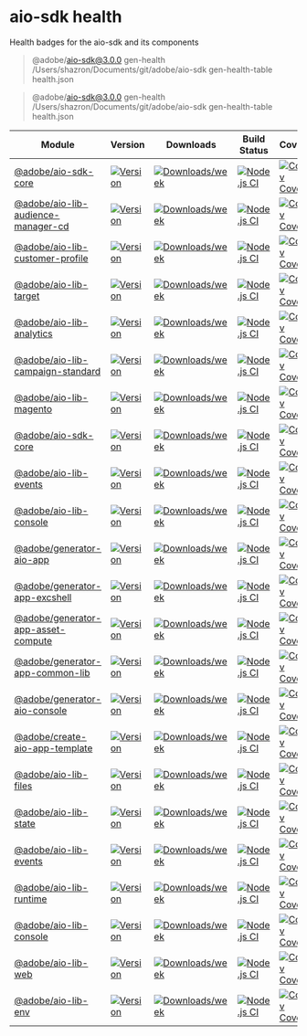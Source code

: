 <!--
Copyright Adobe. All rights reserved.
This file is licensed to you under the Apache License, Version 2.0 (the "License");
you may not use this file except in compliance with the License. You may obtain a copy
of the License at http://www.apache.org/licenses/LICENSE-2.0

Unless required by applicable law or agreed to in writing, software distributed under
the License is distributed on an "AS IS" BASIS, WITHOUT WARRANTIES OR REPRESENTATIONS
OF ANY KIND, either express or implied. See the License for the specific language
governing permissions and limitations under the License.
-->

<!--
DON'T GENERATE MANUALLY!
1. Modify the health.json file
2. Run `npm run gen-health`
3. Replace the table below with the output of the command
-->

# aio-sdk health

Health badges for the aio-sdk and its components

> @adobe/aio-sdk@3.0.0 gen-health /Users/shazron/Documents/git/adobe/aio-sdk
> gen-health-table health.json


> @adobe/aio-sdk@3.0.0 gen-health /Users/shazron/Documents/git/adobe/aio-sdk
> gen-health-table health.json

| Module | Version | Downloads | Build Status | Coverage  | Issues | Pull Requests |
|---|---|---|---|---|---|---|
| [@adobe/aio-sdk-core](https://github.com/adobe/aio-sdk-core)| [![Version](https://img.shields.io/npm/v/@adobe/aio-sdk-core.svg)](https://npmjs.org/package/@adobe/aio-sdk-core)| [![Downloads/week](https://img.shields.io/npm/dw/@adobe/aio-sdk-core.svg)](https://npmjs.org/package/@adobe/aio-sdk-core)| [![Node.js CI](https://github.com/adobe/aio-sdk-core/actions/workflows/node.js.yml/badge.svg)](https://github.com/adobe/aio-sdk-core/actions/workflows/node.js.yml)| [![Codecov Coverage](https://img.shields.io/codecov/c/github/adobe/aio-sdk-core/master.svg?style=flat-square)](https://codecov.io/gh/adobe/aio-sdk-core/)| [![Github Issues](https://img.shields.io/github/issues/adobe/aio-sdk-core.svg)](https://github.com/adobe/aio-sdk-core/issues)| [![Github Pull Requests](https://img.shields.io/github/issues-pr/adobe/aio-sdk-core.svg)](https://github.com/adobe/aio-sdk-core/pulls)|
| [@adobe/aio-lib-audience-manager-cd](https://github.com/adobe/aio-lib-audience-manager-cd)| [![Version](https://img.shields.io/npm/v/@adobe/aio-lib-audience-manager-cd.svg)](https://npmjs.org/package/@adobe/aio-lib-audience-manager-cd)| [![Downloads/week](https://img.shields.io/npm/dw/@adobe/aio-lib-audience-manager-cd.svg)](https://npmjs.org/package/@adobe/aio-lib-audience-manager-cd)| [![Node.js CI](https://github.com/adobe/aio-lib-audience-manager-cd/actions/workflows/node.js.yml/badge.svg)](https://github.com/adobe/aio-lib-audience-manager-cd/actions/workflows/node.js.yml)| [![Codecov Coverage](https://img.shields.io/codecov/c/github/adobe/aio-lib-audience-manager-cd/master.svg?style=flat-square)](https://codecov.io/gh/adobe/aio-lib-audience-manager-cd/)| [![Github Issues](https://img.shields.io/github/issues/adobe/aio-lib-audience-manager-cd.svg)](https://github.com/adobe/aio-lib-audience-manager-cd/issues)| [![Github Pull Requests](https://img.shields.io/github/issues-pr/adobe/aio-lib-audience-manager-cd.svg)](https://github.com/adobe/aio-lib-audience-manager-cd/pulls)|
| [@adobe/aio-lib-customer-profile](https://github.com/adobe/aio-lib-customer-profile)| [![Version](https://img.shields.io/npm/v/@adobe/aio-lib-customer-profile.svg)](https://npmjs.org/package/@adobe/aio-lib-customer-profile)| [![Downloads/week](https://img.shields.io/npm/dw/@adobe/aio-lib-customer-profile.svg)](https://npmjs.org/package/@adobe/aio-lib-customer-profile)| [![Node.js CI](https://github.com/adobe/aio-lib-customer-profile/actions/workflows/node.js.yml/badge.svg)](https://github.com/adobe/aio-lib-customer-profile/actions/workflows/node.js.yml)| [![Codecov Coverage](https://img.shields.io/codecov/c/github/adobe/aio-lib-customer-profile/master.svg?style=flat-square)](https://codecov.io/gh/adobe/aio-lib-customer-profile/)| [![Github Issues](https://img.shields.io/github/issues/adobe/aio-lib-customer-profile.svg)](https://github.com/adobe/aio-lib-customer-profile/issues)| [![Github Pull Requests](https://img.shields.io/github/issues-pr/adobe/aio-lib-customer-profile.svg)](https://github.com/adobe/aio-lib-customer-profile/pulls)|
| [@adobe/aio-lib-target](https://github.com/adobe/aio-lib-target)| [![Version](https://img.shields.io/npm/v/@adobe/aio-lib-target.svg)](https://npmjs.org/package/@adobe/aio-lib-target)| [![Downloads/week](https://img.shields.io/npm/dw/@adobe/aio-lib-target.svg)](https://npmjs.org/package/@adobe/aio-lib-target)| [![Node.js CI](https://github.com/adobe/aio-lib-target/actions/workflows/node.js.yml/badge.svg)](https://github.com/adobe/aio-lib-target/actions/workflows/node.js.yml)| [![Codecov Coverage](https://img.shields.io/codecov/c/github/adobe/aio-lib-target/master.svg?style=flat-square)](https://codecov.io/gh/adobe/aio-lib-target/)| [![Github Issues](https://img.shields.io/github/issues/adobe/aio-lib-target.svg)](https://github.com/adobe/aio-lib-target/issues)| [![Github Pull Requests](https://img.shields.io/github/issues-pr/adobe/aio-lib-target.svg)](https://github.com/adobe/aio-lib-target/pulls)|
| [@adobe/aio-lib-analytics](https://github.com/adobe/aio-lib-analytics)| [![Version](https://img.shields.io/npm/v/@adobe/aio-lib-analytics.svg)](https://npmjs.org/package/@adobe/aio-lib-analytics)| [![Downloads/week](https://img.shields.io/npm/dw/@adobe/aio-lib-analytics.svg)](https://npmjs.org/package/@adobe/aio-lib-analytics)| [![Node.js CI](https://github.com/adobe/aio-lib-analytics/actions/workflows/node.js.yml/badge.svg)](https://github.com/adobe/aio-lib-analytics/actions/workflows/node.js.yml)| [![Codecov Coverage](https://img.shields.io/codecov/c/github/adobe/aio-lib-analytics/master.svg?style=flat-square)](https://codecov.io/gh/adobe/aio-lib-analytics/)| [![Github Issues](https://img.shields.io/github/issues/adobe/aio-lib-analytics.svg)](https://github.com/adobe/aio-lib-analytics/issues)| [![Github Pull Requests](https://img.shields.io/github/issues-pr/adobe/aio-lib-analytics.svg)](https://github.com/adobe/aio-lib-analytics/pulls)|
| [@adobe/aio-lib-campaign-standard](https://github.com/adobe/aio-lib-campaign-standard)| [![Version](https://img.shields.io/npm/v/@adobe/aio-lib-campaign-standard.svg)](https://npmjs.org/package/@adobe/aio-lib-campaign-standard)| [![Downloads/week](https://img.shields.io/npm/dw/@adobe/aio-lib-campaign-standard.svg)](https://npmjs.org/package/@adobe/aio-lib-campaign-standard)| [![Node.js CI](https://github.com/adobe/aio-lib-campaign-standard/actions/workflows/node.js.yml/badge.svg)](https://github.com/adobe/aio-lib-campaign-standard/actions/workflows/node.js.yml)| [![Codecov Coverage](https://img.shields.io/codecov/c/github/adobe/aio-lib-campaign-standard/master.svg?style=flat-square)](https://codecov.io/gh/adobe/aio-lib-campaign-standard/)| [![Github Issues](https://img.shields.io/github/issues/adobe/aio-lib-campaign-standard.svg)](https://github.com/adobe/aio-lib-campaign-standard/issues)| [![Github Pull Requests](https://img.shields.io/github/issues-pr/adobe/aio-lib-campaign-standard.svg)](https://github.com/adobe/aio-lib-campaign-standard/pulls)|
| [@adobe/aio-lib-magento](https://github.com/adobe/aio-lib-magento)| [![Version](https://img.shields.io/npm/v/@adobe/aio-lib-magento.svg)](https://npmjs.org/package/@adobe/aio-lib-magento)| [![Downloads/week](https://img.shields.io/npm/dw/@adobe/aio-lib-magento.svg)](https://npmjs.org/package/@adobe/aio-lib-magento)| [![Node.js CI](https://github.com/adobe/aio-lib-magento/actions/workflows/node.js.yml/badge.svg)](https://github.com/adobe/aio-lib-magento/actions/workflows/node.js.yml)| [![Codecov Coverage](https://img.shields.io/codecov/c/github/adobe/aio-lib-magento/master.svg?style=flat-square)](https://codecov.io/gh/adobe/aio-lib-magento/)| [![Github Issues](https://img.shields.io/github/issues/adobe/aio-lib-magento.svg)](https://github.com/adobe/aio-lib-magento/issues)| [![Github Pull Requests](https://img.shields.io/github/issues-pr/adobe/aio-lib-magento.svg)](https://github.com/adobe/aio-lib-magento/pulls)|
| [@adobe/aio-sdk-core](https://github.com/adobe/aio-sdk-core)| [![Version](https://img.shields.io/npm/v/@adobe/aio-sdk-core.svg)](https://npmjs.org/package/@adobe/aio-sdk-core)| [![Downloads/week](https://img.shields.io/npm/dw/@adobe/aio-sdk-core.svg)](https://npmjs.org/package/@adobe/aio-sdk-core)| [![Node.js CI](https://github.com/adobe/aio-sdk-core/actions/workflows/node.js.yml/badge.svg)](https://github.com/adobe/aio-sdk-core/actions/workflows/node.js.yml)| [![Codecov Coverage](https://img.shields.io/codecov/c/github/adobe/aio-sdk-core/master.svg?style=flat-square)](https://codecov.io/gh/adobe/aio-sdk-core/)| [![Github Issues](https://img.shields.io/github/issues/adobe/aio-sdk-core.svg)](https://github.com/adobe/aio-sdk-core/issues)| [![Github Pull Requests](https://img.shields.io/github/issues-pr/adobe/aio-sdk-core.svg)](https://github.com/adobe/aio-sdk-core/pulls)|
| [@adobe/aio-lib-events](https://github.com/adobe/aio-lib-events)| [![Version](https://img.shields.io/npm/v/@adobe/aio-lib-events.svg)](https://npmjs.org/package/@adobe/aio-lib-events)| [![Downloads/week](https://img.shields.io/npm/dw/@adobe/aio-lib-events.svg)](https://npmjs.org/package/@adobe/aio-lib-events)| [![Node.js CI](https://github.com/adobe/aio-lib-events/actions/workflows/node.js.yml/badge.svg)](https://github.com/adobe/aio-lib-events/actions/workflows/node.js.yml)| [![Codecov Coverage](https://img.shields.io/codecov/c/github/adobe/aio-lib-events/master.svg?style=flat-square)](https://codecov.io/gh/adobe/aio-lib-events/)| [![Github Issues](https://img.shields.io/github/issues/adobe/aio-lib-events.svg)](https://github.com/adobe/aio-lib-events/issues)| [![Github Pull Requests](https://img.shields.io/github/issues-pr/adobe/aio-lib-events.svg)](https://github.com/adobe/aio-lib-events/pulls)|
| [@adobe/aio-lib-console](https://github.com/adobe/aio-lib-console)| [![Version](https://img.shields.io/npm/v/@adobe/aio-lib-console.svg)](https://npmjs.org/package/@adobe/aio-lib-console)| [![Downloads/week](https://img.shields.io/npm/dw/@adobe/aio-lib-console.svg)](https://npmjs.org/package/@adobe/aio-lib-console)| [![Node.js CI](https://github.com/adobe/aio-lib-console/actions/workflows/node.js.yml/badge.svg)](https://github.com/adobe/aio-lib-console/actions/workflows/node.js.yml)| [![Codecov Coverage](https://img.shields.io/codecov/c/github/adobe/aio-lib-console/master.svg?style=flat-square)](https://codecov.io/gh/adobe/aio-lib-console/)| [![Github Issues](https://img.shields.io/github/issues/adobe/aio-lib-console.svg)](https://github.com/adobe/aio-lib-console/issues)| [![Github Pull Requests](https://img.shields.io/github/issues-pr/adobe/aio-lib-console.svg)](https://github.com/adobe/aio-lib-console/pulls)|
| [@adobe/generator-aio-app](https://github.com/adobe/generator-aio-app)| [![Version](https://img.shields.io/npm/v/@adobe/generator-aio-app.svg)](https://npmjs.org/package/@adobe/generator-aio-app)| [![Downloads/week](https://img.shields.io/npm/dw/@adobe/generator-aio-app.svg)](https://npmjs.org/package/@adobe/generator-aio-app)| [![Node.js CI](https://github.com/adobe/generator-aio-app/actions/workflows/node.js.yml/badge.svg)](https://github.com/adobe/generator-aio-app/actions/workflows/node.js.yml)| [![Codecov Coverage](https://img.shields.io/codecov/c/github/adobe/generator-aio-app/master.svg?style=flat-square)](https://codecov.io/gh/adobe/generator-aio-app/)| [![Github Issues](https://img.shields.io/github/issues/adobe/generator-aio-app.svg)](https://github.com/adobe/generator-aio-app/issues)| [![Github Pull Requests](https://img.shields.io/github/issues-pr/adobe/generator-aio-app.svg)](https://github.com/adobe/generator-aio-app/pulls)|
| [@adobe/generator-app-excshell](https://github.com/adobe/generator-app-excshell)| [![Version](https://img.shields.io/npm/v/@adobe/generator-app-excshell.svg)](https://npmjs.org/package/@adobe/generator-app-excshell)| [![Downloads/week](https://img.shields.io/npm/dw/@adobe/generator-app-excshell.svg)](https://npmjs.org/package/@adobe/generator-app-excshell)| [![Node.js CI](https://github.com/adobe/generator-app-excshell/actions/workflows/node.js.yml/badge.svg)](https://github.com/adobe/generator-app-excshell/actions/workflows/node.js.yml)| [![Codecov Coverage](https://img.shields.io/codecov/c/github/adobe/generator-app-excshell/master.svg?style=flat-square)](https://codecov.io/gh/adobe/generator-app-excshell/)| [![Github Issues](https://img.shields.io/github/issues/adobe/generator-app-excshell.svg)](https://github.com/adobe/generator-app-excshell/issues)| [![Github Pull Requests](https://img.shields.io/github/issues-pr/adobe/generator-app-excshell.svg)](https://github.com/adobe/generator-app-excshell/pulls)|
| [@adobe/generator-app-asset-compute](https://github.com/adobe/generator-app-asset-compute)| [![Version](https://img.shields.io/npm/v/@adobe/generator-app-asset-compute.svg)](https://npmjs.org/package/@adobe/generator-app-asset-compute)| [![Downloads/week](https://img.shields.io/npm/dw/@adobe/generator-app-asset-compute.svg)](https://npmjs.org/package/@adobe/generator-app-asset-compute)| [![Node.js CI](https://github.com/adobe/generator-app-asset-compute/actions/workflows/node.js.yml/badge.svg)](https://github.com/adobe/generator-app-asset-compute/actions/workflows/node.js.yml)| [![Codecov Coverage](https://img.shields.io/codecov/c/github/adobe/generator-app-asset-compute/master.svg?style=flat-square)](https://codecov.io/gh/adobe/generator-app-asset-compute/)| [![Github Issues](https://img.shields.io/github/issues/adobe/generator-app-asset-compute.svg)](https://github.com/adobe/generator-app-asset-compute/issues)| [![Github Pull Requests](https://img.shields.io/github/issues-pr/adobe/generator-app-asset-compute.svg)](https://github.com/adobe/generator-app-asset-compute/pulls)|
| [@adobe/generator-app-common-lib](https://github.com/adobe/generator-app-common-lib)| [![Version](https://img.shields.io/npm/v/@adobe/generator-app-common-lib.svg)](https://npmjs.org/package/@adobe/generator-app-common-lib)| [![Downloads/week](https://img.shields.io/npm/dw/@adobe/generator-app-common-lib.svg)](https://npmjs.org/package/@adobe/generator-app-common-lib)| [![Node.js CI](https://github.com/adobe/generator-app-common-lib/actions/workflows/node.js.yml/badge.svg)](https://github.com/adobe/generator-app-common-lib/actions/workflows/node.js.yml)| [![Codecov Coverage](https://img.shields.io/codecov/c/github/adobe/generator-app-common-lib/master.svg?style=flat-square)](https://codecov.io/gh/adobe/generator-app-common-lib/)| [![Github Issues](https://img.shields.io/github/issues/adobe/generator-app-common-lib.svg)](https://github.com/adobe/generator-app-common-lib/issues)| [![Github Pull Requests](https://img.shields.io/github/issues-pr/adobe/generator-app-common-lib.svg)](https://github.com/adobe/generator-app-common-lib/pulls)|
| [@adobe/generator-aio-console](https://github.com/adobe/generator-aio-console)| [![Version](https://img.shields.io/npm/v/@adobe/generator-aio-console.svg)](https://npmjs.org/package/@adobe/generator-aio-console)| [![Downloads/week](https://img.shields.io/npm/dw/@adobe/generator-aio-console.svg)](https://npmjs.org/package/@adobe/generator-aio-console)| [![Node.js CI](https://github.com/adobe/generator-aio-console/actions/workflows/node.js.yml/badge.svg)](https://github.com/adobe/generator-aio-console/actions/workflows/node.js.yml)| [![Codecov Coverage](https://img.shields.io/codecov/c/github/adobe/generator-aio-console/master.svg?style=flat-square)](https://codecov.io/gh/adobe/generator-aio-console/)| [![Github Issues](https://img.shields.io/github/issues/adobe/generator-aio-console.svg)](https://github.com/adobe/generator-aio-console/issues)| [![Github Pull Requests](https://img.shields.io/github/issues-pr/adobe/generator-aio-console.svg)](https://github.com/adobe/generator-aio-console/pulls)|
| [@adobe/create-aio-app-template](https://github.com/adobe/create-aio-app-template)| [![Version](https://img.shields.io/npm/v/@adobe/create-aio-app-template.svg)](https://npmjs.org/package/@adobe/create-aio-app-template)| [![Downloads/week](https://img.shields.io/npm/dw/@adobe/create-aio-app-template.svg)](https://npmjs.org/package/@adobe/create-aio-app-template)| [![Node.js CI](https://github.com/adobe/create-aio-app-template/actions/workflows/node.js.yml/badge.svg)](https://github.com/adobe/create-aio-app-template/actions/workflows/node.js.yml)| [![Codecov Coverage](https://img.shields.io/codecov/c/github/adobe/create-aio-app-template/master.svg?style=flat-square)](https://codecov.io/gh/adobe/create-aio-app-template/)| [![Github Issues](https://img.shields.io/github/issues/adobe/create-aio-app-template.svg)](https://github.com/adobe/create-aio-app-template/issues)| [![Github Pull Requests](https://img.shields.io/github/issues-pr/adobe/create-aio-app-template.svg)](https://github.com/adobe/create-aio-app-template/pulls)|
| [@adobe/aio-lib-files](https://github.com/adobe/aio-lib-files)| [![Version](https://img.shields.io/npm/v/@adobe/aio-lib-files.svg)](https://npmjs.org/package/@adobe/aio-lib-files)| [![Downloads/week](https://img.shields.io/npm/dw/@adobe/aio-lib-files.svg)](https://npmjs.org/package/@adobe/aio-lib-files)| [![Node.js CI](https://github.com/adobe/aio-lib-files/actions/workflows/node.js.yml/badge.svg)](https://github.com/adobe/aio-lib-files/actions/workflows/node.js.yml)| [![Codecov Coverage](https://img.shields.io/codecov/c/github/adobe/aio-lib-files/master.svg?style=flat-square)](https://codecov.io/gh/adobe/aio-lib-files/)| [![Github Issues](https://img.shields.io/github/issues/adobe/aio-lib-files.svg)](https://github.com/adobe/aio-lib-files/issues)| [![Github Pull Requests](https://img.shields.io/github/issues-pr/adobe/aio-lib-files.svg)](https://github.com/adobe/aio-lib-files/pulls)|
| [@adobe/aio-lib-state](https://github.com/adobe/aio-lib-state)| [![Version](https://img.shields.io/npm/v/@adobe/aio-lib-state.svg)](https://npmjs.org/package/@adobe/aio-lib-state)| [![Downloads/week](https://img.shields.io/npm/dw/@adobe/aio-lib-state.svg)](https://npmjs.org/package/@adobe/aio-lib-state)| [![Node.js CI](https://github.com/adobe/aio-lib-state/actions/workflows/node.js.yml/badge.svg)](https://github.com/adobe/aio-lib-state/actions/workflows/node.js.yml)| [![Codecov Coverage](https://img.shields.io/codecov/c/github/adobe/aio-lib-state/master.svg?style=flat-square)](https://codecov.io/gh/adobe/aio-lib-state/)| [![Github Issues](https://img.shields.io/github/issues/adobe/aio-lib-state.svg)](https://github.com/adobe/aio-lib-state/issues)| [![Github Pull Requests](https://img.shields.io/github/issues-pr/adobe/aio-lib-state.svg)](https://github.com/adobe/aio-lib-state/pulls)|
| [@adobe/aio-lib-events](https://github.com/adobe/aio-lib-events)| [![Version](https://img.shields.io/npm/v/@adobe/aio-lib-events.svg)](https://npmjs.org/package/@adobe/aio-lib-events)| [![Downloads/week](https://img.shields.io/npm/dw/@adobe/aio-lib-events.svg)](https://npmjs.org/package/@adobe/aio-lib-events)| [![Node.js CI](https://github.com/adobe/aio-lib-events/actions/workflows/node.js.yml/badge.svg)](https://github.com/adobe/aio-lib-events/actions/workflows/node.js.yml)| [![Codecov Coverage](https://img.shields.io/codecov/c/github/adobe/aio-lib-events/master.svg?style=flat-square)](https://codecov.io/gh/adobe/aio-lib-events/)| [![Github Issues](https://img.shields.io/github/issues/adobe/aio-lib-events.svg)](https://github.com/adobe/aio-lib-events/issues)| [![Github Pull Requests](https://img.shields.io/github/issues-pr/adobe/aio-lib-events.svg)](https://github.com/adobe/aio-lib-events/pulls)|
| [@adobe/aio-lib-runtime](https://github.com/adobe/aio-lib-runtime)| [![Version](https://img.shields.io/npm/v/@adobe/aio-lib-runtime.svg)](https://npmjs.org/package/@adobe/aio-lib-runtime)| [![Downloads/week](https://img.shields.io/npm/dw/@adobe/aio-lib-runtime.svg)](https://npmjs.org/package/@adobe/aio-lib-runtime)| [![Node.js CI](https://github.com/adobe/aio-lib-runtime/actions/workflows/node.js.yml/badge.svg)](https://github.com/adobe/aio-lib-runtime/actions/workflows/node.js.yml)| [![Codecov Coverage](https://img.shields.io/codecov/c/github/adobe/aio-lib-runtime/master.svg?style=flat-square)](https://codecov.io/gh/adobe/aio-lib-runtime/)| [![Github Issues](https://img.shields.io/github/issues/adobe/aio-lib-runtime.svg)](https://github.com/adobe/aio-lib-runtime/issues)| [![Github Pull Requests](https://img.shields.io/github/issues-pr/adobe/aio-lib-runtime.svg)](https://github.com/adobe/aio-lib-runtime/pulls)|
| [@adobe/aio-lib-console](https://github.com/adobe/aio-lib-console)| [![Version](https://img.shields.io/npm/v/@adobe/aio-lib-console.svg)](https://npmjs.org/package/@adobe/aio-lib-console)| [![Downloads/week](https://img.shields.io/npm/dw/@adobe/aio-lib-console.svg)](https://npmjs.org/package/@adobe/aio-lib-console)| [![Node.js CI](https://github.com/adobe/aio-lib-console/actions/workflows/node.js.yml/badge.svg)](https://github.com/adobe/aio-lib-console/actions/workflows/node.js.yml)| [![Codecov Coverage](https://img.shields.io/codecov/c/github/adobe/aio-lib-console/master.svg?style=flat-square)](https://codecov.io/gh/adobe/aio-lib-console/)| [![Github Issues](https://img.shields.io/github/issues/adobe/aio-lib-console.svg)](https://github.com/adobe/aio-lib-console/issues)| [![Github Pull Requests](https://img.shields.io/github/issues-pr/adobe/aio-lib-console.svg)](https://github.com/adobe/aio-lib-console/pulls)|
| [@adobe/aio-lib-web](https://github.com/adobe/aio-lib-web)| [![Version](https://img.shields.io/npm/v/@adobe/aio-lib-web.svg)](https://npmjs.org/package/@adobe/aio-lib-web)| [![Downloads/week](https://img.shields.io/npm/dw/@adobe/aio-lib-web.svg)](https://npmjs.org/package/@adobe/aio-lib-web)| [![Node.js CI](https://github.com/adobe/aio-lib-web/actions/workflows/node.js.yml/badge.svg)](https://github.com/adobe/aio-lib-web/actions/workflows/node.js.yml)| [![Codecov Coverage](https://img.shields.io/codecov/c/github/adobe/aio-lib-web/master.svg?style=flat-square)](https://codecov.io/gh/adobe/aio-lib-web/)| [![Github Issues](https://img.shields.io/github/issues/adobe/aio-lib-web.svg)](https://github.com/adobe/aio-lib-web/issues)| [![Github Pull Requests](https://img.shields.io/github/issues-pr/adobe/aio-lib-web.svg)](https://github.com/adobe/aio-lib-web/pulls)|
| [@adobe/aio-lib-env](https://github.com/adobe/aio-lib-env)| [![Version](https://img.shields.io/npm/v/@adobe/aio-lib-env.svg)](https://npmjs.org/package/@adobe/aio-lib-env)| [![Downloads/week](https://img.shields.io/npm/dw/@adobe/aio-lib-env.svg)](https://npmjs.org/package/@adobe/aio-lib-env)| [![Node.js CI](https://github.com/adobe/aio-lib-env/actions/workflows/node.js.yml/badge.svg)](https://github.com/adobe/aio-lib-env/actions/workflows/node.js.yml)| [![Codecov Coverage](https://img.shields.io/codecov/c/github/adobe/aio-lib-env/master.svg?style=flat-square)](https://codecov.io/gh/adobe/aio-lib-env/)| [![Github Issues](https://img.shields.io/github/issues/adobe/aio-lib-env.svg)](https://github.com/adobe/aio-lib-env/issues)| [![Github Pull Requests](https://img.shields.io/github/issues-pr/adobe/aio-lib-env.svg)](https://github.com/adobe/aio-lib-env/pulls)|
